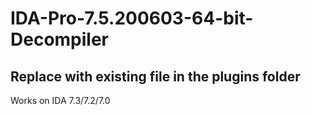 # IDA-Pro-7.5.200603-64-bit-Decompiler

## Replace with existing file in the plugins folder
Works on IDA 7.3/7.2/7.0
